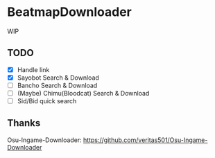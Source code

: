 # BeatmapDownloader
WIP

## TODO
- [x] Handle link
- [x] Sayobot Search & Download
- [ ] Bancho Search & Download
- [ ] (Maybe) Chimu(Bloodcat) Search & Download
- [ ] Sid/Bid quick search

## Thanks
Osu-Ingame-Downloader: https://github.com/veritas501/Osu-Ingame-Downloader
